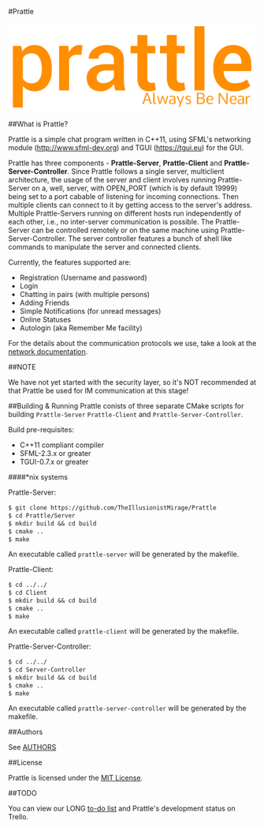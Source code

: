 #Prattle

![Prattle](Client/resources/images/prattle-logo.png)


##What is Prattle?

Prattle is a simple chat program written in C++11, using SFML's networking
module (http://www.sfml-dev.org) and TGUI (https://tgui.eu) for the GUI.

Prattle has three components - **Prattle-Server**, **Prattle-Client** and **Prattle-Server-Controller**. Since Prattle follows a single server, multiclient architecture, the usage of the server and client involves running Prattle-Server on a, well, server, with OPEN_PORT (which is by default 19999) being set to a port cabable of listening for incoming connections. Then multiple clients can connect to it by getting access to the server's address. Multiple Prattle-Servers running on different hosts run independently of each other, i.e., no inter-server communication is possible. The Prattle-Server can be controlled remotely or on the same machine using Prattle-Server-Controller. The server controller features a bunch of shell like commands to manipulate the server and connected clients.

Currently, the features supported are:

* Registration (Username and password)
* Login
* Chatting in pairs (with multiple persons)
* Adding Friends
* Simple Notifications (for unread messages)
* Online Statuses
* Autologin (aka Remember Me facility)

For the details about the communication protocols we use, take a look at the
[network documentation][1].


##NOTE

We have not yet started with the security layer, so it's NOT recommended at
that Prattle be used for IM communication at this stage!


##Building & Running
Prattle conists of three separate CMake scripts for building `Prattle-Server`
`Prattle-Client` and `Prattle-Server-Controller`.

Build pre-requisites:
* C++11 compliant compiler
* SFML-2.3.x or greater
* TGUI-0.7.x or greater

####*nix systems

Prattle-Server:
```
$ git clone https://github.com/TheIllusionistMirage/Prattle
$ cd Prattle/Server
$ mkdir build && cd build
$ cmake ..
$ make
```
An executable called `prattle-server` will be generated by the makefile.

Prattle-Client:
```
$ cd ../../
$ cd Client
$ mkdir build && cd build
$ cmake ..
$ make
```
An executable called `prattle-client` will be generated by the makefile.

Prattle-Server-Controller:
```
$ cd ../../
$ cd Server-Controller
$ mkdir build && cd build
$ cmake ..
$ make
```
An executable called `prattle-server-controller` will be generated by the makefile.


##Authors

See [AUTHORS][2]


##License

Prattle is licensed under the [MIT License][3].

##TODO

You can view our LONG [to-do list][4] and Prattle's development status on Trello.

[1]: https://github.com/TheIllusionistMirage/Prattle/blob/master/Documentation.md "network documentation"
[2]: https://github.com/TheIllusionistMirage/Prattle/blob/master/AUTHORS "AUTHORS"
[3]: https://github.com/TheIllusionistMirage/Prattle/blob/master/LICENSE.txt "MIT License"
[4]: https://trello.com/b/7T367Ya3/current-to-do-list "to-do list"
